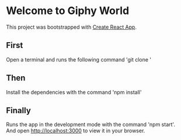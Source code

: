 # Welcome to Giphy World

This project was bootstrapped with [Create React App](https://github.com/facebook/create-react-app).

## First

Open a terminal and runs the following command 'git clone '

## Then

Install the dependencies with the command 'npm install'

## Finally

Runs the app in the development mode with the command 'npm start'.\
And open [http://localhost:3000](http://localhost:3000) to view it in your browser.

